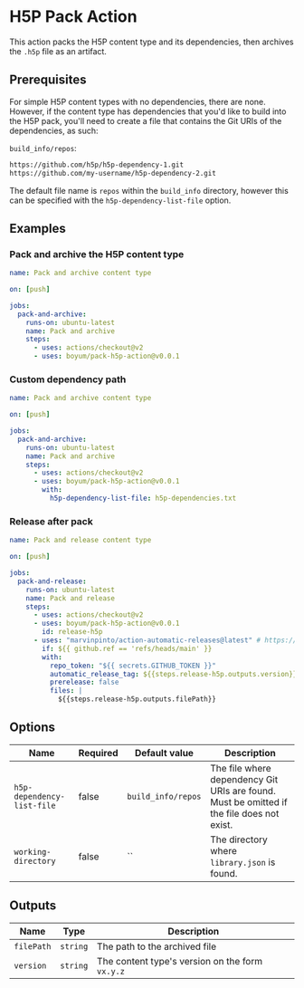 # H5P Pack Action

This action packs the H5P content type and its dependencies, then archives the `.h5p` file as an artifact.

## Prerequisites

For simple H5P content types with no dependencies, there are none. However, if the content type has dependencies that you'd like to build into the H5P pack, you'll need to create a file that contains the Git URIs of the dependencies, as such:

`build_info/repos`:

```txt
https://github.com/h5p/h5p-dependency-1.git
https://github.com/my-username/h5p-dependency-2.git
```

The default file name is `repos` within the `build_info` directory, however this can be specified with the `h5p-dependency-list-file` option.

## Examples

### Pack and archive the H5P content type

```yml
name: Pack and archive content type

on: [push]

jobs:
  pack-and-archive:
    runs-on: ubuntu-latest
    name: Pack and archive
    steps:
      - uses: actions/checkout@v2
      - uses: boyum/pack-h5p-action@v0.0.1
```

### Custom dependency path

```yml
name: Pack and archive content type

on: [push]

jobs:
  pack-and-archive:
    runs-on: ubuntu-latest
    name: Pack and archive
    steps:
      - uses: actions/checkout@v2
      - uses: boyum/pack-h5p-action@v0.0.1
        with:
          h5p-dependency-list-file: h5p-dependencies.txt
```

### Release after pack

```yml
name: Pack and release content type

on: [push]

jobs:
  pack-and-release:
    runs-on: ubuntu-latest
    name: Pack and release
    steps:
      - uses: actions/checkout@v2
      - uses: boyum/pack-h5p-action@v0.0.1
        id: release-h5p
      - uses: "marvinpinto/action-automatic-releases@latest" # https://github.com/marvinpinto/actions/tree/master/packages/automatic-releases
        if: ${{ github.ref == 'refs/heads/main' }}
        with:
          repo_token: "${{ secrets.GITHUB_TOKEN }}"
          automatic_release_tag: ${{steps.release-h5p.outputs.version}}
          prerelease: false
          files: |
            ${{steps.release-h5p.outputs.filePath}}
```

## Options

| Name | Required | Default value | Description |
|---|---|---|---|
| `h5p-dependency-list-file` | false | `build_info/repos` | The file where dependency Git URIs are found. Must be omitted if the file does not exist. |
| `working-directory` | false | `` | The directory where `library.json` is found.  |

## Outputs

| Name | Type | Description |
|---|---|---|
| `filePath` | `string` | The path to the archived file |
| `version` | `string` | The content type's version on the form `vx.y.z` |
